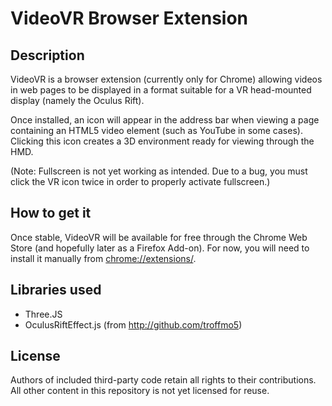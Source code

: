 # VideoVR Browser Extension

## Description

VideoVR is a browser extension (currently only for Chrome) allowing videos in
web pages to be displayed in a format suitable for a VR head-mounted display
(namely the Oculus Rift).

Once installed, an icon will appear in the address bar when viewing a page
containing an HTML5 video element (such as YouTube in some cases).
Clicking this icon creates a 3D environment ready for viewing through the HMD.

(Note: Fullscreen is not yet working as intended. Due to a bug, you must click 
the VR icon twice in order to properly activate fullscreen.)

## How to get it

Once stable, VideoVR will be available for free through the Chrome Web Store
(and hopefully later as a Firefox Add-on). For now, you will need to install
it manually from [chrome://extensions/](chrome://extensions/).

## Libraries used

* Three.JS
* OculusRiftEffect.js (from http://github.com/troffmo5)

## License

Authors of included third-party code retain all rights to their contributions.
All other content in this repository is not yet licensed for reuse.
